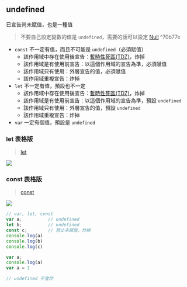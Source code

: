 ## undefined
已宣告尚未賦值，也是一種值

> 不要自己設定變數的值是 `undefined`，需要的話可以設定 [Null](Null.md)
^70b77e

- `const` 不一定有值，而且不可能是 `undefined`（必須賦值）
	- 該作用域中存在使用後宣告：[暫時性死區(TDZ)](暫時性死區(TDZ).md)，炸掉
	- 該作用域是有使用前宣告：以這個作用域的宣告為準，必須賦值
	- 該作用域只有使用：外層宣告的值，必須賦值
	- 該作用域重複宣告：炸掉
- `let` 不一定有值，預設也不一定
	- 該作用域中存在使用後宣告：[暫時性死區(TDZ)](暫時性死區(TDZ).md)，炸掉
	- 該作用域是有使用前宣告：以這個作用域的宣告為準，預設 `undefined`
	- 該作用域只有使用：外層宣告的值，預設 `undefined`
	- 該作用域重複宣告：炸掉
- `var` 一定有個值，預設是 `undefined`


### let 表格版
> [let](let.md)

![](let.md#^8b4b01)
### const 表格版
>[const](const.md)

![](const.md#^015b6b)



```js
// var, let, const
var a;			// undefined
let b;			// undefined
const c;		// 禁止未賦值，炸掉
console.log(a)
console.log(b)
console.log(c)
```
```js
var a;
console.log(a)
var a = 1

// undefined 不會炸
```
